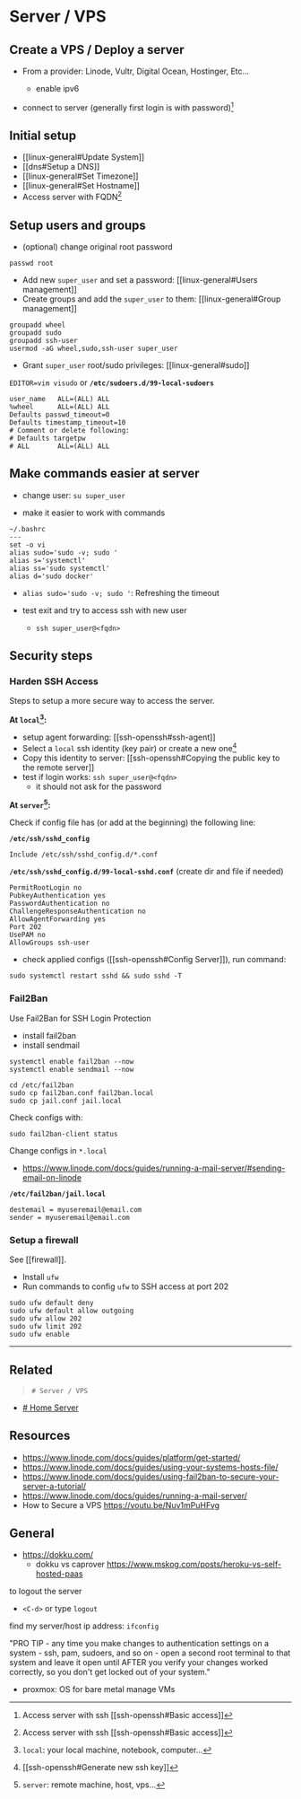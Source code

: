 # Server / VPS

<!-- toc -->

## Create a VPS / Deploy a server

- From a provider: Linode, Vultr, Digital Ocean, Hostinger, Etc...
  - enable ipv6

- connect to server (generally first login is with password)[^2]

## Initial setup

- [[linux-general#Update System]]
- [[dns#Setup a DNS]]
- [[linux-general#Set Timezone]]
- [[linux-general#Set Hostname]]
- Access server with FQDN[^2]

## Setup users and groups

- (optional) change original root password

```
passwd root
```

- Add new `super_user` and set a password: [[linux-general#Users management]]
- Create groups and add the `super_user` to them: [[linux-general#Group management]]

```
groupadd wheel
groupadd sudo
groupadd ssh-user
usermod -aG wheel,sudo,ssh-user super_user
```

- Grant `super_user` root/sudo privileges: [[linux-general#sudo]]

`EDITOR=vim visudo`
or
**`/etc/sudoers.d/99-local-sudoers`**
```
user_name   ALL=(ALL) ALL
%wheel      ALL=(ALL) ALL
Defaults passwd_timeout=0
Defaults timestamp_timeout=10
# Comment or delete following:
# Defaults targetpw
# ALL       ALL=(ALL) ALL
```

## Make commands easier at server

- change user: `su super_user`

- make it easier to work with commands
```
~/.bashrc
---
set -o vi
alias sudo='sudo -v; sudo '
alias s='systemctl'
alias ss='sudo systemctl'
alias d='sudo docker'
```
- `alias sudo='sudo -v; sudo '`: Refreshing the timeout

- test exit and try to access ssh with new user
  - `ssh super_user@<fqdn>`

## Security steps

### Harden SSH Access

Steps to setup a more secure way to access the server.

**At `local`[^3]:**

- setup agent forwarding: [[ssh-openssh#ssh-agent]]
- Select a `local` ssh identity (key pair) or create a new one[^4]
- Copy this identity to server: [[ssh-openssh#Copying the public key to the remote server]]
- test if login works: `ssh super_user@<fqdn>`
  - it should not ask for the password

**At `server`[^5]:**

Check if config file has (or add at the beginning) the following line:

**`/etc/ssh/sshd_config`**
```
Include /etc/ssh/sshd_config.d/*.conf
```

**`/etc/ssh/sshd_config.d/99-local-sshd.conf`** (create dir and file if needed)
```
PermitRootLogin no
PubkeyAuthentication yes
PasswordAuthentication no
ChallengeResponseAuthentication no
AllowAgentForwarding yes
Port 202
UsePAM no
AllowGroups ssh-user
```

- check applied configs ([[ssh-openssh#Config Server]]), run command:

```
sudo systemctl restart sshd && sudo sshd -T
```

### Fail2Ban

Use Fail2Ban for SSH Login Protection

- install fail2ban
- install sendmail

```
systemctl enable fail2ban --now
systemctl enable sendmail --now
```

```
cd /etc/fail2ban
sudo cp fail2ban.conf fail2ban.local
sudo cp jail.conf jail.local
```

Check configs with:
```
sudo fail2ban-client status
```

Change configs in `*.local`

- https://www.linode.com/docs/guides/running-a-mail-server/#sending-email-on-linode

**`/etc/fail2ban/jail.local`**
```
destemail = myuseremail@email.com
sender = myuseremail@email.com
```

### Setup a firewall

See [[firewall]].

- Install `ufw`
- Run commands to config `ufw` to SSH access at port 202

```
sudo ufw default deny
sudo ufw default allow outgoing
sudo ufw allow 202
sudo ufw limit 202
sudo ufw enable
```

---

## Related
> `# Server / VPS`

- [# Home Server](./it/server-vps-home_server.md)

## Resources

- https://www.linode.com/docs/guides/platform/get-started/
- https://www.linode.com/docs/guides/using-your-systems-hosts-file/
- https://www.linode.com/docs/guides/using-fail2ban-to-secure-your-server-a-tutorial/
- https://www.linode.com/docs/guides/running-a-mail-server/
- How to Secure a VPS https://youtu.be/Nuv1mPuHFvg

## General

- https://dokku.com/
    - dokku vs caprover https://www.mskog.com/posts/heroku-vs-self-hosted-paas

to logout the server
- `<C-d>` or type `logout`

find my server/host ip address: `ifconfig`

"PRO TIP - any time you make changes to authentication settings on a system - ssh, pam, sudoers, and so on - open a second root terminal to that system and leave it open until AFTER you verify your changes worked correctly, so you don't get locked out of your system."

- proxmox: OS for bare metal manage VMs

[^1]: [Setting up a Website and Email Server in One Sitting (Internet Landchad) - Luke Smith](https://www.youtube.com/watch?v=3dIVesHEAzc) $server $vps $host
[^2]: Access server with ssh [[ssh-openssh#Basic access]]
[^3]: `local`: your local machine, notebook, computer...
[^4]: [[ssh-openssh#Generate new ssh key]]
[^5]: `server`: remote machine, host, vps...



